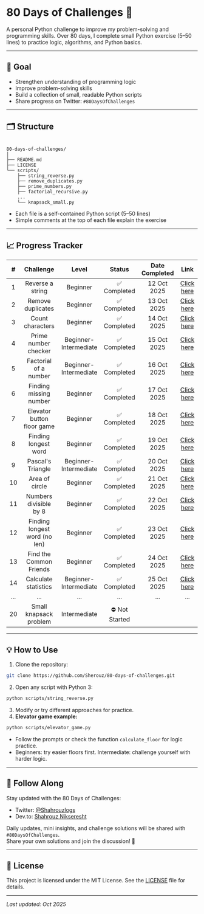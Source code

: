 # 80 Days of Challenges 🐍

A personal Python challenge to improve my problem-solving and programming skills.
Over 80 days, I complete small Python exercise (5–50 lines) to practice logic, algorithms, and Python basics.

---

## 📌 Goal

- Strengthen understanding of programming logic
- Improve problem-solving skills
- Build a collection of small, readable Python scripts
- Share progress on Twitter: `#80DaysOfChallenges`

---

## 🗂️ Structure

```

80-days-of-challenges/
│
├── README.md
├── LICENSE
└── scripts/
    ├── string_reverse.py
    ├── remove_duplicates.py
    ├── prime_numbers.py
    ├── factorial_recursive.py
    ...
    └── knapsack_small.py

```

- Each file is a self-contained Python script (5–50 lines)
- Simple comments at the top of each file explain the exercise

---

## 📈 Progress Tracker

| #       | Challenge                      | Level                 | Status           | Date Completed   | Link                                                 |
| :-----: | :----------------------------: | :-------------------: | :--------------: | :--------------: | :--------------------------------------------------: |
| 1       | Reverse a string               | Beginner              | ✅ Completed    | 12 Oct 2025      | [Click here](scripts/string_reverse.py)               |
| 2       | Remove duplicates              | Beginner              | ✅ Completed    | 13 Oct 2025      | [Click here](scripts/remove_duplicates.py)            |
| 3       | Count characters               | Beginner              | ✅ Completed    | 14 Oct 2025      | [Click here](scripts/count_characters.py)             |
| 4       | Prime number checker           | Beginner-Intermediate | ✅ Completed    | 15 Oct 2025      | [Click here](scripts/prime_numbers.py)                |
| 5       | Factorial of a number          | Beginner-Intermediate | ✅ Completed    | 16 Oct 2025      | [Click here](scripts/factorial_calculation.py)        |
| 6       | Finding missing number         | Beginner              | ✅ Completed    | 17 Oct 2025      | [Click here](scripts/missing_number_in_sequence.py)   |
| 7       | Elevator button floor game     | Beginner              | ✅ Completed    | 18 Oct 2025      | [Click here](scripts/elevator_game.py)                |
| 8       | Finding longest word           | Beginner              | ✅ Completed    | 19 Oct 2025      | [Click here](scripts/longest_word.py)                 |
| 9       | Pascal's Triangle              | Beginner-Intermediate | ✅ Completed    | 20 Oct 2025      | [Click here](scripts/pascal_triangle.py)              |
| 10      | Area of circle                 | Beginner              | ✅ Completed    | 21 Oct 2025      | [Click here](scripts/circle_area.py)                  |
| 11      | Numbers divisible by 8         | Beginner              | ✅ Completed    | 22 Oct 2025      | [Click here](scripts/divisible_by_eight.py)           |
| 12      | Finding longest word (no len)  | Beginner              | ✅ Completed    | 23 Oct 2025      | [Click here](scripts/longest_word_without_len.py)     |
| 13      | Find the Common Friends        | Beginner              | ✅ Completed    | 24 Oct 2025      | [Click here](scripts/common_friends.py)               |
| 14      | Calculate statistics           | Beginner-Intermediate | ✅ Completed    | 25 Oct 2025      | [Click here](scripts/calculate_statistics.py)         |
| ...     | ...                            | ...                   | ...              | ...              | ...                                                   |
| 20      | Small knapsack problem         | Intermediate          | ⛔ Not Started  |                  |                                                        |

---

## 💡 How to Use

1. Clone the repository:

```bash
git clone https://github.com/Sherouz/80-days-of-challenges.git
```

2. Open any script with Python 3:

```bash
python scripts/string_reverse.py
```

3. Modify or try different approaches for practice.
4. **Elevator game example:**

```bash
python scripts/elevator_game.py
```

* Follow the prompts or check the function `calculate_floor` for logic practice.
* Beginners: try easier floors first. Intermediate: challenge yourself with harder logic.
---

## 🔗 Follow Along

Stay updated with the 80 Days of Challenges:

- Twitter: [@Shahrouzlogs](https://x.com/Shahrouzlogs/)
- Dev.to: [Shahrouz Nikseresht](https://dev.to/shahrouzlogs/)

Daily updates, mini insights, and challenge solutions will be shared with `#80DaysOfChallenges`.  
Share your own solutions and join the discussion! 🚀

---

## 📝 License

This project is licensed under the MIT License. See the [LICENSE](LICENSE) file for details.

---

*Last updated: Oct 2025*
